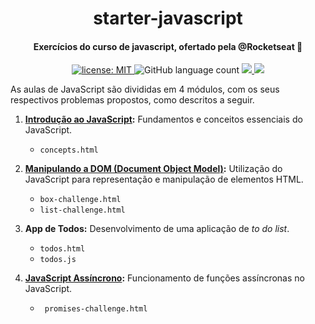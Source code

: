 <h1 align="center">
  starter-javascript
</h1>

<h4 align="center">
 Exercícios do curso de javascript, ofertado pela @Rocketseat 🚀
</h4>

<p align="center">
  <a href="https://github.com/marismarcosta/starter-javascript/blob/master/LICENSE" target="_blank">
    <img alt="license: MIT" src="https://img.shields.io/badge/license-MIT-yellow.svg" />
  </a>
  <img alt="GitHub language count" src="https://img.shields.io/github/languages/top/marismarcosta/starter-javascript?color=brightgreen" />
  <a href="https://github.com/marismarcosta">
    <img src="https://img.shields.io/badge/github-marismarcosta-7159C1?logo=GitHub"/>
  </a>
  <a href="https://www.linkedin.com/in/marismarcosta/">
    <img src="https://img.shields.io/badge/linkedin-marismarcosta-blue?logo=linkedin"/>
  </a>
</p>

 As aulas de JavaScript são divididas em 4 módulos, com os seus respectivos problemas propostos, como descritos a seguir.

1. __[Introdução ao JavaScript][desafio1]:__ Fundamentos e conceitos essenciais do JavaScript.
      * ```concepts.html``` 
  
2. __[Manipulando a DOM (Document Object Model)][desafio2]:__ Utilização do JavaScript para representação e manipulação de elementos HTML. 
      * ``` box-challenge.html ```
      * ``` list-challenge.html ```

3. __App de Todos:__ Desenvolvimento de uma aplicação de _to do list_.
      * ``` todos.html ```
      * ``` todos.js ```

4. __[JavaScript Assíncrono][desafio4]:__ Funcionamento de funções assíncronas no JavaScript.
      * ``` promises-challenge.html```


[rocket]: https://rocketseat.com.br
[desafio1]: https://xesque.rocketseat.dev/platform/1566498717618.pdf
[desafio2]: https://xesque.rocketseat.dev/platform/1566499161406.pdf
[desafio4]: https://xesque.rocketseat.dev/platform/1566499182493.pdf
